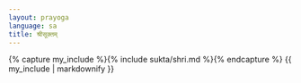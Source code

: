```yaml
---
layout: prayoga
language: sa
title: श्रीसूक्तम्
---
```


{% capture my_include %}{% include sukta/shri.md %}{% endcapture %}
{{ my_include | markdownify }}
